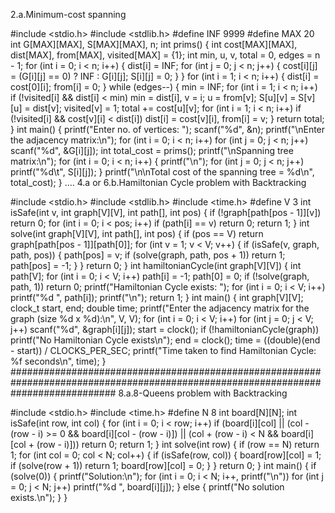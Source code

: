 2.a.Minimum-cost spanning

#include <stdio.h>
#include <stdlib.h>
#define INF 9999
#define MAX 20
int G[MAX][MAX], S[MAX][MAX], n;
int prims() {
    int cost[MAX][MAX], dist[MAX], from[MAX], visited[MAX] = {1};
    int min, u, v, total = 0, edges = n - 1;
    for (int i = 0; i < n; i++) {
        dist[i] = INF;
        for (int j = 0; j < n; j++) {
            cost[i][j] = (G[i][j] == 0) ? INF : G[i][j];
            S[i][j] = 0;
        }
    }
    for (int i = 1; i < n; i++) {
        dist[i] = cost[0][i];
        from[i] = 0;
    }
    while (edges--) {
        min = INF;
        for (int i = 1; i < n; i++)
            if (!visited[i] && dist[i] < min)
                min = dist[i], v = i;
        u = from[v];
        S[u][v] = S[v][u] = dist[v];
        visited[v] = 1;
        total += cost[u][v];
        for (int i = 1; i < n; i++)
            if (!visited[i] && cost[v][i] < dist[i])
                dist[i] = cost[v][i], from[i] = v;
    }
    return total;
}
int main() {
    printf("Enter no. of vertices: ");
    scanf("%d", &n);
    printf("\nEnter the adjacency matrix:\n");
    for (int i = 0; i < n; i++)
        for (int j = 0; j < n; j++)
            scanf("%d", &G[i][j]);
    int total_cost = prims();
    printf("\nSpanning tree matrix:\n");
    for (int i = 0; i < n; i++) {
        printf("\n");
        for (int j = 0; j < n; j++)
            printf("%d\t", S[i][j]);
    }
    printf("\n\nTotal cost of the spanning tree = %d\n", total_cost);
}
....
4.a or 6.b.Hamiltonian Cycle problem with Backtracking

#include <stdio.h>
#include <stdlib.h>
#include <time.h>
#define V 3
int isSafe(int v, int graph[V][V], int path[], int pos) {
    if (!graph[path[pos - 1]][v]) return 0;
    for (int i = 0; i < pos; i++)
        if (path[i] == v) return 0;
    return 1;
}
int solve(int graph[V][V], int path[], int pos) {
    if (pos == V)
        return graph[path[pos - 1]][path[0]];
    for (int v = 1; v < V; v++) {
        if (isSafe(v, graph, path, pos)) {
            path[pos] = v;
            if (solve(graph, path, pos + 1)) return 1;
            path[pos] = -1;
        }
    }
    return 0;
}
int hamiltonianCycle(int graph[V][V]) {
    int path[V];
    for (int i = 0; i < V; i++) path[i] = -1;
    path[0] = 0;
    if (!solve(graph, path, 1)) return 0;
    printf("Hamiltonian Cycle exists: ");
    for (int i = 0; i < V; i++) printf("%d ", path[i]);
    printf("\n");
    return 1;
}
int main() {
    int graph[V][V];
    clock_t start, end;
    double time;
    printf("Enter the adjacency matrix for the graph (size %d x %d):\n", V, V);
    for (int i = 0; i < V; i++)
        for (int j = 0; j < V; j++)
            scanf("%d", &graph[i][j]);
    start = clock();
    if (!hamiltonianCycle(graph))
        printf("No Hamiltonian Cycle exists\n");
    end = clock();
    time = ((double)(end - start)) / CLOCKS_PER_SEC;
    printf("Time taken to find Hamiltonian Cycle: %f seconds\n", time);
}
###################################################################################################################################
8.a.8-Queens problem with Backtracking

#include <stdio.h>
#include <time.h>
#define N 8
int board[N][N];
int isSafe(int row, int col) {
    for (int i = 0; i < row; i++)
        if (board[i][col] || (col - (row - i) >= 0 && board[i][col - (row - i)]) || (col + (row - i) < N && board[i][col + (row - i)]))
            return 0;
    return 1;
}
int solve(int row) {
    if (row == N) return 1;
    for (int col = 0; col < N; col++) {
        if (isSafe(row, col)) {
            board[row][col] = 1;
            if (solve(row + 1)) return 1;
            board[row][col] = 0;
        }
    }
    return 0;
}
int main() {
    if (solve(0)) {
        printf("Solution:\n");
        for (int i = 0; i < N; i++, printf("\n"))
            for (int j = 0; j < N; j++)
                printf("%d ", board[i][j]);
    } else {
        printf("No solution exists.\n");
    }
}
